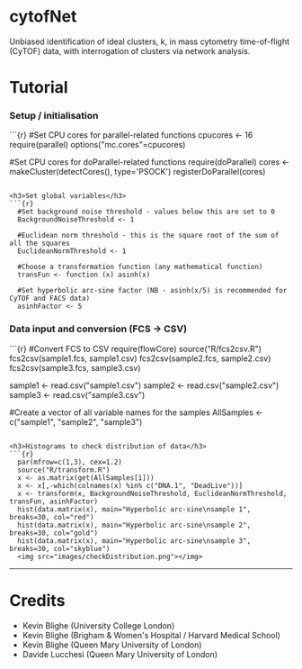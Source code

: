 # cytofNet
Unbiased identification of ideal clusters, k, in mass cytometry time-of-flight (CyTOF) data, with interrogation of clusters via network analysis.
<h1>Tutorial</h1>

<h3>Setup / initialisation</h3>
```{r}
  #Set CPU cores for parallel-related functions
  cpucores <- 16
  require(parallel)
  options("mc.cores"=cpucores)

  #Set CPU cores for doParallel-related functions
  require(doParallel)
  cores <- makeCluster(detectCores(), type='PSOCK')
  registerDoParallel(cores)
```

<h3>Set global variables</h3>
```{r}
  #Set background noise threshold - values below this are set to 0
  BackgroundNoiseThreshold <- 1

  #Euclidean norm threshold - this is the square root of the sum of all the squares
  EuclideanNormThreshold <- 1

  #Choose a transformation function (any mathematical function)
  transFun <- function (x) asinh(x)

  #Set hyperbolic arc-sine factor (NB - asinh(x/5) is recommended for CyTOF and FACS data)
  asinhFactor <- 5
```

<h3>Data input and conversion (FCS -> CSV)</h3>
```{r}
  #Convert FCS to CSV
  require(flowCore)
  source("R/fcs2csv.R")
  fcs2csv(sample1.fcs, sample1.csv)
  fcs2csv(sample2.fcs, sample2.csv)
  fcs2csv(sample3.fcs, sample3.csv)
  
  sample1 <- read.csv("sample1.csv")
  sample2 <- read.csv("sample2.csv")
  sample3 <- read.csv("sample3.csv")

  #Create a vector of all variable names for the samples
  AllSamples <- c("sample1", "sample2", "sample3")
```

<h3>Histograms to check distribution of data</h3>
```{r}
  par(mfrow=c(1,3), cex=1.2)
  source("R/transform.R")
  x <- as.matrix(get(AllSamples[1]))
  x <- x[,-which(colnames(x) %in% c("DNA.1", "DeadLive"))]
  x <- transform(x, BackgroundNoiseThreshold, EuclideanNormThreshold, transFun, asinhFactor)
  hist(data.matrix(x), main="Hyperbolic arc-sine\nsample 1", breaks=30, col="red")
  hist(data.matrix(x), main="Hyperbolic arc-sine\nsample 2", breaks=30, col="gold")
  hist(data.matrix(x), main="Hyperbolic arc-sine\nsample 3", breaks=30, col="skyblue")
  <img src="images/checkDistribution.png"></img>
```

<hr>

<h1>Credits</h1>
<ul>
  <li>Kevin Blighe (University College London)</li>
  <li>Kevin Blighe (Brigham & Women's Hospital / Harvard Medical School)</li>
  <li>Kevin Blighe (Queen Mary University of London)</li>
  <li>Davide Lucchesi (Queen Mary University of London)</li>
</ul>
